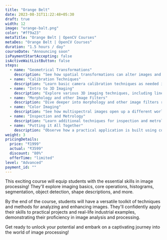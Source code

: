 ```yaml
---
title: "Orange Belt"
date: 2023-08-31T11:22:48+05:30
draft: true
width: 12
image: "orange-balt.png"
color: "#ff9a23"
metaTitle: "Orange Belt | OpenCV Courses"
metaDes: "Orange Belt | OpenCV Courses"
duration: "1.5 hours / day"
courseDate: "Announcing soon"
isPaymentStartAccepting: false
isActiveWaitListButton: false
steps:
  - name: "Geometrical Transformations"
    description: "See how spatial transformations can alter images and how it relates to uses such as 3D imaging."
  - name: "Calibration Techniques"
    description: "Learn basic camera calibration techniques as needed in computer vision, ensuring accurate and reliable image analysis."
  - name: "Intro to 3D Imaging"
    description: "Explore various 3D imaging techniques, including line profile and stereoscopic imaging.  Uncover how methods are processed using conventional image processing tools."
  - name: "Morphology and other Image Filters"
    description: "Dive deeper into morphology and other image filters revealing additional shape processing and structural analysis."
  - name: "Color Imaging"
    description: "See how multispectral images open up a different world of applications while still using traditional image processing techniques learned earlier."
  - name: "Inspection and Metrology"
    description: "Learn additional techniques for inspection and metrology purposes, showcasing their significance across various applications."
  - name: "Putting it All Together"
    description: "Observe how a practical application is built using concepts learned from this course."
weight: 3
pricingDetails:
  price: "₹1999"
  actual: "₹3599"
  discount: "80%"
  offerTime: "limited"
level: "Advanced"
payment_id: ""
---
```


This exciting course will equip students with the essential skills
in image processing! They'll explore imaging basics, core
operations, histograms, segmentation, object detection, shape
descriptions, and more.

By the end of the course, students will have a versatile toolkit of
techniques and methods for analyzing and enhancing images. They'll
confidently apply their skills to practical projects and real-life
industrial examples, demonstrating their proficiency in image
analysis and processing.

Get ready to unlock your potential and embark on a captivating
journey into the world of image processing!
